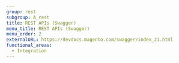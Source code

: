 ```yaml
---
group: rest
subgroup: A_rest
title: REST APIs (Swagger)
menu_title: REST APIs (Swagger)
menu_order: 2
externalURL: https://devdocs.magento.com/swagger/index_21.html
functional_areas:
  - Integration
---
```

